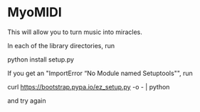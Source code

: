 # MyoMIDI

This will allow you to turn music into miracles.

In each of the library directories, run 

python install setup.py 

If you get an "ImportError “No Module named Setuptools"", run 

curl https://bootstrap.pypa.io/ez_setup.py -o - | python

and try again

